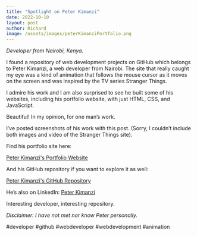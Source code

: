 ```yaml
---
title: "Spotlight on Peter Kimanzi"
date: 2022-10-10
layout: post
author: Richard
image: /assets/images/peterKimanziPortfolio.png
---
```


_Developer from Nairobi, Kenya._

I found a repository of web development projects on GitHub which belongs to Peter Kimanzi, a web developer from Nairobi. The site that really caught my eye was a kind of animation that follows the mouse cursor as it moves on the screen and was inspired by the TV series Stranger Things.

I admire his work and I am also surprised to see he built some of his websites, including his portfolio website, with just HTML, CSS, and JavaScript.

Beautiful! In my opinion, for one man’s work.

I’ve posted screenshots of his work with this post. (Sorry, I couldn’t include both images and video of the Stranger Things site).

Find his portfolio site here:

[Peter Kimanzi's Portfolio Website](https://peterkimanzi.netlify.app/)

And his GitHub repository if you want to explore it as well:

[Peter Kimanzi's GitHub Repository](https://github.com/peter-kimanzi)

He’s also on LinkedIn: [Peter Kimanzi](https://www.linkedin.com/in/peter-kimanzi-002299206/)

Interesting developer, interesting repository.

*Disclaimer: I have not met nor know Peter personally.*

#developer #github #webdeveloper #webdevelopment #animation
